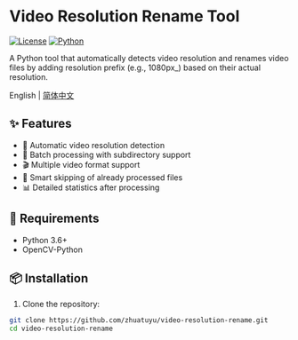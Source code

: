 # Video Resolution Rename Tool

[![License](https://img.shields.io/badge/license-MIT-blue.svg)](LICENSE)
[![Python](https://img.shields.io/badge/python-3.6%2B-blue)](https://www.python.org/)

A Python tool that automatically detects video resolution and renames video files by adding resolution prefix (e.g., 1080px_) based on their actual resolution.

English | [简体中文](README_CN.md)

## ✨ Features

- 🎥 Automatic video resolution detection
- 📁 Batch processing with subdirectory support
- 🎬 Multiple video format support
- 🔄 Smart skipping of already processed files
- 📊 Detailed statistics after processing

## 🔧 Requirements

- Python 3.6+
- OpenCV-Python

## 📦 Installation

1. Clone the repository:

```bash
git clone https://github.com/zhuatuyu/video-resolution-rename.git
cd video-resolution-rename